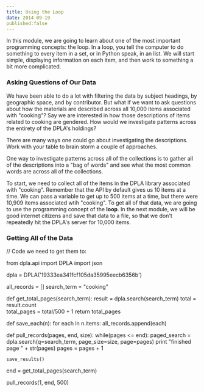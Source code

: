 ```yaml
---
title: Using the Loop
date: 2014-09-19
published:false
---
```


In this module, we are going to learn about one of the most important programming concepts: the loop. In a loop, you tell the computer to do something to every item in a set, or in Python speak, in an list. We will start simple, displaying information on each item, and then work to something a bit more complicated.

### Asking Questions of Our Data

We have been able to do a lot with filtering the data by subject headings, by geographic space, and by contributor. But what if we want to ask questions about how the materials are described across all 10,000 items associated with "cooking"? Say we are interested in how those descriptions of items related to cooking are gendered. How would we investigate patterns across the entirety of the DPLA's holdings?

There are many ways one could go about investigating the descriptions. Work with your table to brain storm a couple of approaches.


One way to investigate patterns across all of the collections is to gather all of the descriptions into a "bag of words" and see what the most common words are across all of the collections.

To start, we need to collect all of the items in the DPLA library associated with "cooking". Remember that the API by default gives us 10 items at a time. We can pass a variable to get up to 500 items at a time, but there were 10,909 items associated wtih "cooking". To get all of that data, we are going to use the programming concept of the **loop**. In the next module, we will be good internet citizens and save that data to a file, so that we don't repeatedly hit the DPLA's server for 10,000 items. 

### Getting All of the Data

// Code we need to get them to:

from dpla.api import DPLA
import json

dpla = DPLA('19333ea341fcf105da35995eecb6356b')

all_records = []
search_term = "cooking"

		
def get_total_pages(search_term):
	result = dpla.search(search_term)
	total = result.count	
	total_pages = total/500 + 1
	return total_pages

def save_each(n):
	for each in n.items:
		all_records.append(each)

def pull_records(pages, end, size):
	while(pages <= end):
		paged_search = dpla.search(q=search_term, page_size=size, page=pages)
		print "finished page " + str(pages)
		pages = pages + 1
	
	save_results()
		
end = get_total_pages(search_term)	

pull_records(1, end, 500)	







